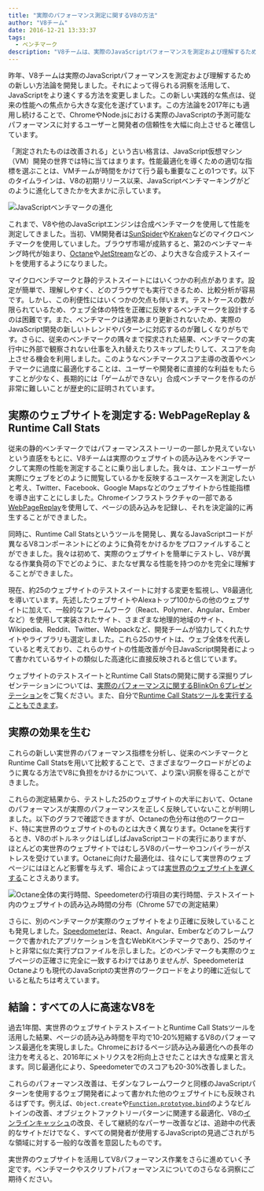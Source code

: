 ```yaml
---
title: "実際のパフォーマンス測定に関するV8の方法"
author: "V8チーム"
date: 2016-12-21 13:33:37
tags:
  - ベンチマーク
description: "V8チームは、実際のJavaScriptパフォーマンスを測定および理解するための新しい方法論を開発しました。"
---
```

昨年、V8チームは実際のJavaScriptパフォーマンスを測定および理解するための新しい方法論を開発しました。それによって得られる洞察を活用して、JavaScriptをより速くする方法を変更しました。この新しい実践的な焦点は、従来の性能への焦点から大きな変化を遂げています。この方法論を2017年にも適用し続けることで、ChromeやNode.jsにおける実際のJavaScriptの予測可能なパフォーマンスに対するユーザーと開発者の信頼性を大幅に向上させると確信しています。

<!--truncate-->
「測定されたものは改善される」という古い格言は、JavaScript仮想マシン（VM）開発の世界では特に当てはまります。性能最適化を導くための適切な指標を選ぶことは、VMチームが時間をかけて行う最も重要なことの1つです。以下のタイムラインは、V8の初期リリース以来、JavaScriptベンチマーキングがどのように進化してきたかを大まかに示しています。

![JavaScriptベンチマークの進化](/_img/real-world-performance/evolution.png)

これまで、V8や他のJavaScriptエンジンは合成ベンチマークを使用して性能を測定してきました。当初、VM開発者は[SunSpider](https://webkit.org/perf/sunspider/sunspider.html)や[Kraken](http://krakenbenchmark.mozilla.org/)などのマイクロベンチマークを使用していました。ブラウザ市場が成熟すると、第2のベンチマーキング時代が始まり、[Octane](http://chromium.github.io/octane/)や[JetStream](http://browserbench.org/JetStream/)などの、より大きな合成テストスイートを使用するようになりました。

マイクロベンチマークと静的テストスイートにはいくつかの利点があります。設定が簡単で、理解しやすく、どのブラウザでも実行できるため、比較分析が容易です。しかし、この利便性にはいくつかの欠点も伴います。テストケースの数が限られているため、ウェブ全体の特性を正確に反映するベンチマークを設計するのは困難です。また、ベンチマークは通常あまり更新されないため、実際のJavaScript開発の新しいトレンドやパターンに対応するのが難しくなりがちです。さらに、従来のベンチマークの隅々まで探求された結果、ベンチマークの実行中に外部で観察されない仕事を入れ替えたりスキップしたりして、スコアを向上させる機会を利用しました。このようなベンチマークスコア主導の改善やベンチマークに過度に最適化することは、ユーザーや開発者に直接的な利益をもたらすことが少なく、長期的には「ゲームができない」合成ベンチマークを作るのが非常に難しいことが歴史的に証明されています。

## 実際のウェブサイトを測定する: WebPageReplay & Runtime Call Stats

従来の静的ベンチマークではパフォーマンスストーリーの一部しか見えていないという直感をもとに、V8チームは実際のウェブサイトの読み込みをベンチマークして実際の性能を測定することに乗り出しました。我々は、エンドユーザーが実際にウェブをどのように閲覧しているかを反映するユースケースを測定したいと考え、Twitter、Facebook、Google Mapsなどのウェブサイトから性能指標を導き出すことにしました。Chromeインフラストラクチャの一部である[WebPageReplay](https://github.com/chromium/web-page-replay)を使用して、ページの読み込みを記録し、それを決定論的に再生することができました。

同時に、Runtime Call Statsというツールを開発し、異なるJavaScriptコードが異なるV8コンポーネントにどのように負荷をかけるかをプロファイルすることができました。我々は初めて、実際のウェブサイトを簡単にテストし、V8が異なる作業負荷の下でどのように、またなぜ異なる性能を持つのかを完全に理解することができました。

現在、約25のウェブサイトのテストスイートに対する変更を監視し、V8最適化を導いています。先述したウェブサイトやAlexaトップ100からの他のウェブサイトに加えて、一般的なフレームワーク（React、Polymer、Angular、Emberなど）を使用して実装されたサイト、さまざまな地理的地域のサイト、Wikipedia、Reddit、Twitter、Webpackなど、開発チームが協力してくれたサイトやライブラリも選定しました。これら25のサイトは、ウェブ全体を代表していると考えており、これらのサイトの性能改善が今日JavaScript開発者によって書かれているサイトの類似した高速化に直接反映されると信じています。

ウェブサイトのテストスイートとRuntime Call Statsの開発に関する深掘りプレゼンテーションについては、[実際のパフォーマンスに関するBlinkOn 6プレゼンテーション](https://www.youtube.com/watch?v=xCx4uC7mn6Y)をご覧ください。また、自分で[Runtime Call Statsツールを実行することもできます](/docs/rcs)。

## 実際の効果を生む

これらの新しい実世界のパフォーマンス指標を分析し、従来のベンチマークとRuntime Call Statsを用いて比較することで、さまざまなワークロードがどのように異なる方法でV8に負担をかけるかについて、より深い洞察を得ることができました。

これらの測定結果から、テストした25のウェブサイトの大半において、Octaneのパフォーマンスが実際のパフォーマンスを正しく反映していないことが判明しました。以下のグラフで確認できますが、Octaneの色分布は他のワークロード、特に実世界のウェブサイトのものとは大きく異なります。Octaneを実行するとき、V8のボトルネックはしばしばJavaScriptコードの実行にありますが、ほとんどの実世界のウェブサイトではむしろV8のパーサーやコンパイラーがストレスを受けています。Octaneに向けた最適化は、往々にして実世界のウェブページにはほとんど影響を与えず、場合によっては[実世界のウェブサイトを遅くする](https://benediktmeurer.de/2016/12/16/the-truth-about-traditional-javascript-benchmarks/#a-closer-look-at-octane)ことさえあります。

![Octane全体の実行時間、Speedometerの行項目の実行時間、テストスイート内のウェブサイトの読み込み時間の分布（Chrome 57での測定結果）](/_img/real-world-performance/startup-distribution.png)

さらに、別のベンチマークが実際のウェブサイトをより正確に反映していることも発見しました。[Speedometer](http://browserbench.org/Speedometer/)は、React、Angular、Emberなどのフレームワークで書かれたアプリケーションを含むWebKitベンチマークであり、25のサイトと非常に似た実行プロファイルを示しました。どのベンチマークも実際のウェブページの正確さに完全に一致するわけではありませんが、SpeedometerはOctaneよりも現代のJavaScriptの実世界のワークロードをより的確に近似していると私たちは考えています。

## 結論：すべての人に高速なV8を

過去1年間、実世界のウェブサイトテストスイートとRuntime Call Statsツールを活用した結果、ページの読み込み時間を平均で10-20%短縮するV8のパフォーマンス最適化を実現しました。Chromeにおけるページ読み込み最適化への長年の注力を考えると、2016年にメトリクスを2桁向上させたことは大きな成果と言えます。同じ最適化により、Speedometerでのスコアも20-30%改善しました。

これらのパフォーマンス改善は、モダンなフレームワークと同様のJavaScriptパターンを使用するウェブ開発者によって書かれた他のウェブサイトにも反映されるはずです。例えば、`Object.create`や[`Function.prototype.bind`](https://benediktmeurer.de/2015/12/25/a-new-approach-to-function-prototype-bind/)のようなビルトインの改善、オブジェクトファクトリーパターンに関連する最適化、V8の[インラインキャッシュ](https://en.wikipedia.org/wiki/Inline_caching)の改良、そして継続的なパーサー改善などは、追跡中の代表的なサイトだけでなく、すべての開発者が使用するJavaScriptの見過ごされがちな領域に対する一般的な改善を意図したものです。

実世界のウェブサイトを活用してV8パフォーマンス作業をさらに進めていく予定です。ベンチマークやスクリプトパフォーマンスについてのさらなる洞察にご期待ください。
